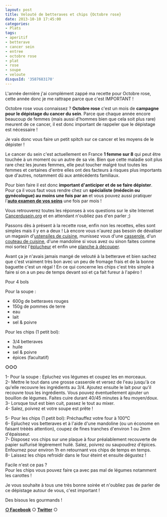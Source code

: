 ```yaml
---
layout: post
title: Velouté de betteraves et chips {Octobre rose}
date: 2013-10-10 17:45:00
categories: 
- Plats
tags: 
- aperitif
- betterave
- cancer sein
- entree
- octobre rose
- plat
- rose
- soupe
- veloute
disqusId: '3587683170'
---
```


L'année dernière j'ai complément zappé ma recette pour Octobre rose, cette année donc je me rattrape parce que c'est IMPORTANT !

Octobre rose vous connaissez ? **Octobre rose** c'est un mois de **campagne pour le dépistage du cancer du sein**. Parce que chaque année encore beaucoup de femmes (mais aussi d'hommes bien que cela soit plus rare) meurent de ce cancer, il est donc important de rappeler que le dépistage est nécessaire !

Je vais donc vous faire un petit spitch sur ce cancer et les moyens de le dépister !

Le cancer du sein c'est actuellement en France **1 femme sur 8** qui peut être touchée à un moment ou un autre de sa vie. Bien que cette maladie soit plus rare chez les jeunes femmes, elle peut toucher malgré tout toutes les femmes et certaines d'entre elles ont des facteurs à risques plus importants que d'autres, notamment dû aux antécédents familiaux.

Pour bien faire il est donc **important d'anticiper et de se faire dépister**. Pour ça il vous faut vous rendre chez un **spécialiste (médecin ou gynécologue) au moins une fois par an** et vous pouvez aussi pratiquer l'**[auto examen de vos seins](http://www.cancerdusein.org/le-depistage/lauto-examen-des-seins)** une fois par mois !

Vous retrouverez toutes les réponses à vos questions sur le site Internet [Cancerdusein.org](http://cancerdusein.org/) et en attendant n'oubliez pas d'en parler ;)

Passons dès à présent à la recette rose, enfin non les recettes, elles sont simples mais il y en a deux ! Là encore vous n'aurez pas besoin de dévaliser un magasin d'[ustensiles de cuisine](http://www.rueducommerce.fr/m/pl/malid:43774567), munissez vous d'une [casserole](http://www.rueducommerce.fr/m/pl/malid:115), d'un [couteau de cuisine](http://www.rueducommerce.fr/m/pl/malid:12468606), d'une mandoline si vous avez ou sinon faites comme moi sortez l'[éplucheur](http://www.rueducommerce.fr/m/pl/malid:43774618) et enfin une [planche à découper](http://www.rueducommerce.fr/m/pl/malid:4820408).

Avant ça je n'avais jamais mangé de velouté à la betterave et bien sachez que c'est vraiment très bon avec un peu de fromage frais et de la bonne baguette c'est un régal ! En ce qui concerne les chips c'est très simple à faire si on a un peu de temps devant soi et ça fait fureur à l'apéro !



Pour 4 bols

Pour la soupe :  
- 600g de betteraves rouges  
- 150g de pommes de terre  
- eau  
- lait  
- sel & poivre



Pour les chips (1 petit bol):  
- 3/4 betteraves  
- huile  
- sel & poivre  
- épices (facultatif)

**○○○**

1- Pour la soupe : Epluchez vos légumes et coupez les en morceaux.  
2- Mettre le tout dans une grosse casserole et versez de l'eau jusqu'à ce qu'elle recouvre les ingrédients au 3/4\. Ajoutez ensuite le lait pour qu'il recouvre tous les ingrédients. Vous pouvez éventuellement ajouter un bouillon de légumes. Faites cuire durant 40/45 minutes à feu moyen/doux.  
3- Lorsque tout est bien cuit, passez le tout au mixer.  
4- Salez, poivrez et votre soupe est prête !

5- Pour les chips (1 petit bol): Préchauffez votre four à 100°C  
6- Epluchez vos betteraves et à l'aide d'une mandoline (ou un économe en faisant trèèès attention), coupez de fines tranches d'environ 1 ou 2mm d'épaisseur.  
7- Disposez vos chips sur une plaque à four préalablement recouverte de papier sulfurisé légèrement huilé. Salez, poivrez ou saupoudrez d'épices. Enfournez pour environ 1h en retournant vos chips de temps en temps.  
8- Laissez les chips refroidir dans le four éteint et ensuite dégustez !

Facile n'est ce pas ?  
Pour les chips vous pouvez faire ça avec pas mal de légumes notamment les carottes !

Je vous souhaite à tous une très bonne soirée et n'oubliez pas de parler de ce dépistage autour de vous, c'est important !

Des bisous les gourmands !

[**○<span style="font-size: xx-small; margin: 0px; outline: 0px; padding: 0px;"><span style="font-family: Arial, Helvetica, sans-serif; margin: 0px; outline: 0px; padding: 0px;"> </span></span>Facebook**](https://www.facebook.com/pages/CroKMou/148093255259077) ○ [**Twitter**](https://twitter.com/Crokmou) ○

 

 